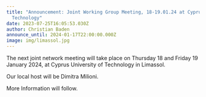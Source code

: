 ```yaml
---
title: "Announcement: Joint Working Group Meeting, 18-19.01.24 at Cyprus U of
  Technology"
date: 2023-07-25T16:05:53.030Z
author: Christian Baden
announce_until: 2024-01-17T22:00:00.000Z
image: img/limassol.jpg
---
```

The next joint network meeting will take place on Thursday 18 and Friday 19 January 2024, at Cyprus University of Technology in Limassol. 

Our local host will be Dimitra Milioni.

More Information will follow.